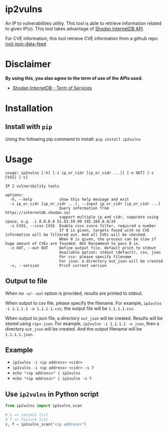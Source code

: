# ip2vulns

An IP to vulnerabilities utility.
This tool is able to retrieve information related to given IP(s).
This tool takes advantage of [Shodan InternetDB API](https://internetdb.shodan.io/).

For CVE information, this tool retrieve CVE information from a github repo [nvd-json-data-feed](https://github.com/fkie-cad/nvd-json-data-feeds/)

# Disclaimer

**By using this, you also agree to the term of use of the APIs used.**

- [Shodan InternetDB - Term of Services](https://static.shodan.io/legal/terms.html)

# Installation

## Install with `pip`

Using the following pip command to install: `pip install ip2vulns`

# Usage

```text
usage: ip2vulns [-h] [-i ip_or_cidr [ip_or_cidr ...]] [-o OUT] [-s CVSS] [-v]

IP 2 vulneribility tools

options:
  -h, --help            show this help message and exit
  -i ip_or_cidr [ip_or_cidr ...], --input ip_or_cidr [ip_or_cidr ...]
                        Query information from https://internetdb.shodan.io/
                        support multiple ip and cidr, separate using space, e.g. -i 8.8.8.8 51.83.59.99 192.168.0.0/24
  -s CVSS, --cvss CVSS  Enable cvss score filter, required a number
                        If 0 is given, targets found with no CVE information will be filtered out. And all CVEs will be checked.
                        When 0 is given, the process can be slow if huge amount of CVEs are founded. Not Recommend to pass 0 in.
  -o OUT, --out OUT     Define output file, default print to stdout
                        Available option: stdout (default), csv, json
                        For csv: please specify filename
                        For json: a directory out_json will be created
  -v, --version         Print current version
```

## Output to file

When no `-o/--out` option is provided, results are printed to stdout.

When output to csv file, please specify the filename.
For example, `ip2vulns -i 1.1.1.1 -o 1.1.1.1.csv`, the output file will be `1.1.1.1.csv`.

When output to json file, a directory `out_json` will be created. Results will be stored using `<ip>.json`.
For example, `ip2vulns -i 1.1.1.1 -o json`, then a directory `out_json` will be created. And the output filename will be `1.1.1.1.json`.

## Example

- `ip2vulns -i <ip address> <cidr>`
- `ip2vulns -i <ip address> <cidr> -s 7`
- `echo "<ip address>" | ip2vulns`
- `echo "<ip address>" | ip2vulns -s 7`

## Use `ip2vulns` in Python script

```python
from ip2vulns import ip2vulns_scan

# s => success list
# f => failure list
s, f = ip2vulns_scan("<ip address>")
```
